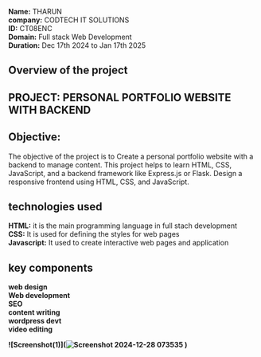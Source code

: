 **Name:** THARUN <br>
**company:** CODTECH IT SOLUTIONS<br>
**ID:** CT08ENC<br>
**Domain:** Full stack Web Development<br>
**Duration:** Dec 17th 2024 to Jan 17th 2025<br>
## Overview of the project
## PROJECT: PERSONAL PORTFOLIO WEBSITE WITH BACKEND
## Objective: 
 The objective of the project is to Create a personal portfolio website with a backend to manage content. This
project helps to learn HTML, CSS, JavaScript, and a backend framework like
Express.js or Flask. Design a responsive frontend using HTML, CSS, and
JavaScript.
## technologies used
**HTML:** it is the main programming language in full stach development <br>
**CSS:** It is used for defining the styles for web pages <br>
**Javascript:** It used to create interactive web pages and application<br>
## key components 
**web design**<br>
**Web development**<br>
**SEO**<br>
**content writing**<br>
**wordpress devt**<br>
**video editing**<br>

**![Screenshot(1)](![Screenshot 2024-12-28 073535](https://github.com/user-attachments/assets/28cd1768-f9b9-4573-a453-ace9f75dbc64)
)**
